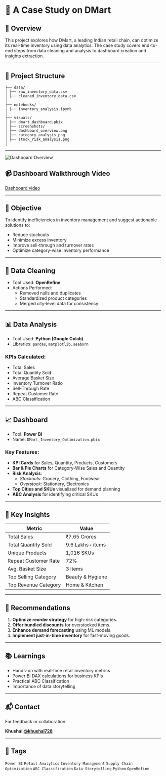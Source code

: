# 🛒 A Case Study on DMart

## 📌 Overview

This project explores how DMart, a leading Indian retail chain, can optimize its real-time inventory using data analytics. The case study covers end-to-end steps from data cleaning and analysis to dashboard creation and insights extraction.

---

## 📂 Project Structure
```
├── data/
│ ├── raw_inventory_data.csv
│ ├── cleaned_inventory_data.csv
│
├── notebooks/
│ ├── inventory_analysis.ipynb
│
├── visuals/
│ ├── dmart_dashboard.pbix
│ ├── screenshots/
│ ├── dashboard_overview.png
│ ├── category_analysis.png
│ ├── stock_risk_analysis.png
│
```
---
![Dashboard Overview](./visuals/screenshots/dashboard_overview.png)

## 📹 Dashboard Walkthrough Video

[Dashboard video](https://github.com/khushal728/Dmart_Case_Study/issues/1#issue-3099881474)

---
## 🎯 Objective

To identify inefficiencies in inventory management and suggest actionable solutions to:
- Reduce stockouts
- Minimize excess inventory
- Improve sell-through and turnover rates
- Optimize category-wise inventory performance

---

## 🧹 Data Cleaning

- Tool Used: **OpenRefine**
- Actions Performed:
  - Removed nulls and duplicates
  - Standardized product categories
  - Merged city-level data for consistency

---

## 📊 Data Analysis

- Tool Used: **Python (Google Colab)**
- Libraries: `pandas`, `matplotlib`, `seaborn`

### KPIs Calculated:
- Total Sales
- Total Quantity Sold
- Average Basket Size
- Inventory Turnover Ratio
- Sell-Through Rate
- Repeat Customer Rate
- ABC Classification

---

## 📈 Dashboard

- Tool: **Power BI**
- Name: `DMart_Inventory_Optimization.pbix`

### Key Features:
- **KPI Cards** for Sales, Quantity, Products, Customers
- **Bar & Pie Charts** for Category-Wise Sales and Quantity
- **Risk Analysis**:
  - *Stockouts:* Grocery, Clothing, Footwear
  - *Overstock:* Stationery, Electronics
- **Top Cities and SKUs** visualized for demand planning
- **ABC Analysis** for identifying critical SKUs

---

## 📌 Key Insights

| Metric                    | Value               |
|--------------------------|---------------------|
| Total Sales              | ₹7.65 Crores        |
| Total Quantity Sold      | 9.6 Lakhs+ items    |
| Unique Products          | 1,016 SKUs          |
| Repeat Customer Rate     | 72%                 |
| Avg. Basket Size         | 3 items             |
| Top Selling Category     | Beauty & Hygiene    |
| Top Revenue Category     | Home & Kitchen      |

---

## 🧠 Recommendations

1. **Optimize reorder strategy** for high-risk categories.
2. **Offer bundled discounts** for overstocked items.
3. **Enhance demand forecasting** using ML models.
4. **Implement just-in-time inventory** for fast-moving goods.

---

## 📚 Learnings

- Hands-on with real-time retail inventory metrics
- Power BI DAX calculations for business KPIs
- Practical ABC Classification
- Importance of data storytelling

---

## 📬 Contact

For feedback or collaboration:

**Khushal [@khushal728](https://github.com/khushal728)**  


---

## 🔖 Tags

`Power BI` `Retail Analytics` `Inventory Management` `Supply Chain Optimization` `ABC Classification` `Data Storytelling` `Python` `OpenRefine`














